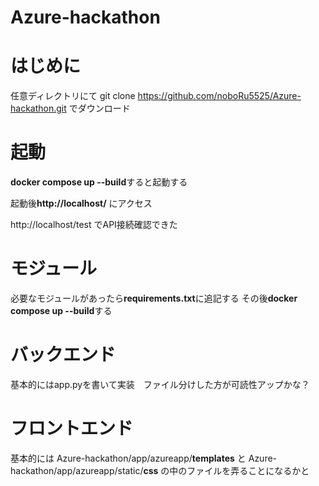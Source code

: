 # Azure-hackathon
# はじめに
任意ディレクトリにて
git clone https://github.com/noboRu5525/Azure-hackathon.git
でダウンロード

# 起動
**docker compose up --build**すると起動する

起動後**http://localhost/**
にアクセス

http://localhost/test
でAPI接続確認できた

# モジュール
必要なモジュールがあったら**requirements.txt**に追記する
その後**docker compose up --build**する

# バックエンド
基本的にはapp.pyを書いて実装　ファイル分けした方が可読性アップかな？

# フロントエンド
基本的には
Azure-hackathon/app/azureapp/**templates**
と
Azure-hackathon/app/azureapp/static/**css**
の中のファイルを弄ることになるかと
